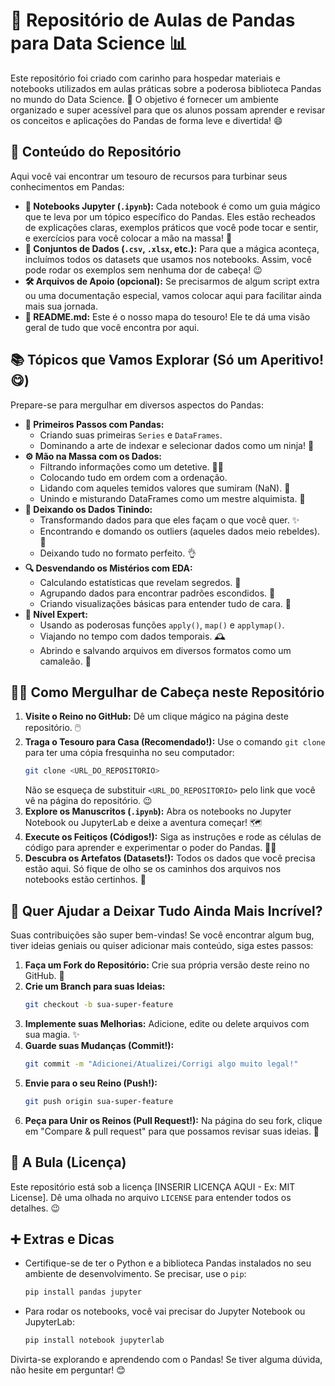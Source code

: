 # 🐍 Repositório de Aulas de Pandas para Data Science 📊

Este repositório foi criado com carinho para hospedar materiais e notebooks utilizados em aulas práticas sobre a poderosa biblioteca Pandas no mundo do Data Science. 🚀 O objetivo é fornecer um ambiente organizado e super acessível para que os alunos possam aprender e revisar os conceitos e aplicações do Pandas de forma leve e divertida! 😄

## 📂 Conteúdo do Repositório

Aqui você vai encontrar um tesouro de recursos para turbinar seus conhecimentos em Pandas:

* **📒 Notebooks Jupyter (`.ipynb`):** Cada notebook é como um guia mágico que te leva por um tópico específico do Pandas. Eles estão recheados de explicações claras, exemplos práticos que você pode tocar e sentir, e exercícios para você colocar a mão na massa! 💪
* **💾 Conjuntos de Dados (`.csv`, `.xlsx`, etc.):** Para que a mágica aconteça, incluímos todos os datasets que usamos nos notebooks. Assim, você pode rodar os exemplos sem nenhuma dor de cabeça! 😉
* **🛠️ Arquivos de Apoio (opcional):** Se precisarmos de algum script extra ou uma documentação especial, vamos colocar aqui para facilitar ainda mais sua jornada.
* **📜 README.md:** Este é o nosso mapa do tesouro! Ele te dá uma visão geral de tudo que você encontra por aqui.

## 📚 Tópicos que Vamos Explorar (Só um Aperitivo! 😋)

Prepare-se para mergulhar em diversos aspectos do Pandas:

* **👋 Primeiros Passos com Pandas:**
    * Criando suas primeiras `Series` e `DataFrames`.
    * Dominando a arte de indexar e selecionar dados como um ninja! 🥷
* **⚙️ Mão na Massa com os Dados:**
    * Filtrando informações como um detetive. 🕵️‍♀️
    * Colocando tudo em ordem com a ordenação.
    * Lidando com aqueles temidos valores que sumiram (NaN). 👻
    * Unindo e misturando DataFrames como um mestre alquimista. 🧪
* **🧹 Deixando os Dados Tinindo:**
    * Transformando dados para que eles façam o que você quer. ✨
    * Encontrando e domando os outliers (aqueles dados meio rebeldes). 🤪
    * Deixando tudo no formato perfeito. 👌
* **🔍 Desvendando os Mistérios com EDA:**
    * Calculando estatísticas que revelam segredos. 🤫
    * Agrupando dados para encontrar padrões escondidos. 🧩
    * Criando visualizações básicas para entender tudo de cara. 👀
* **🚀 Nível Expert:**
    * Usando as poderosas funções `apply()`, `map()` e `applymap()`.
    * Viajando no tempo com dados temporais. 🕰️
    * Abrindo e salvando arquivos em diversos formatos como um camaleão. 🦎

## 🧑‍💻 Como Mergulhar de Cabeça neste Repositório

1.  **Visite o Reino no GitHub:** Dê um clique mágico na página deste repositório. 🖱️
2.  **Traga o Tesouro para Casa (Recomendado!):** Use o comando `git clone` para ter uma cópia fresquinha no seu computador:
    ```bash
    git clone <URL_DO_REPOSITORIO>
    ```
    Não se esqueça de substituir `<URL_DO_REPOSITORIO>` pelo link que você vê na página do repositório. 😉
3.  **Explore os Manuscritos (`.ipynb`):** Abra os notebooks no Jupyter Notebook ou JupyterLab e deixe a aventura começar! 🗺️
4.  **Execute os Feitiços (Códigos!):** Siga as instruções e rode as células de código para aprender e experimentar o poder do Pandas. 🧙‍♂️
5.  **Descubra os Artefatos (Datasets!):** Todos os dados que você precisa estão aqui. Só fique de olho se os caminhos dos arquivos nos notebooks estão certinhos. 👀

## 🤝 Quer Ajudar a Deixar Tudo Ainda Mais Incrível?

Suas contribuições são super bem-vindas! Se você encontrar algum bug, tiver ideias geniais ou quiser adicionar mais conteúdo, siga estes passos:

1.  **Faça um Fork do Repositório:** Crie sua própria versão deste reino no GitHub. 🏰
2.  **Crie um Branch para suas Ideias:**
    ```bash
    git checkout -b sua-super-feature
    ```
3.  **Implemente suas Melhorias:** Adicione, edite ou delete arquivos com sua magia. ✨
4.  **Guarde suas Mudanças (Commit!):**
    ```bash
    git commit -m "Adicionei/Atualizei/Corrigi algo muito legal!"
    ```
5.  **Envie para o seu Reino (Push!):**
    ```bash
    git push origin sua-super-feature
    ```
6.  **Peça para Unir os Reinos (Pull Request!):** Na página do seu fork, clique em "Compare & pull request" para que possamos revisar suas ideias. 🤗

## 📜 A Bula (Licença)

Este repositório está sob a licença [INSERIR LICENÇA AQUI - Ex: MIT License]. Dê uma olhada no arquivo `LICENSE` para entender todos os detalhes. 😉

## ➕ Extras e Dicas

* Certifique-se de ter o Python e a biblioteca Pandas instalados no seu ambiente de desenvolvimento. Se precisar, use o `pip`:
    ```bash
    pip install pandas jupyter
    ```
* Para rodar os notebooks, você vai precisar do Jupyter Notebook ou JupyterLab:
    ```bash
    pip install notebook jupyterlab
    ```

Divirta-se explorando e aprendendo com o Pandas! Se tiver alguma dúvida, não hesite em perguntar! 😊

